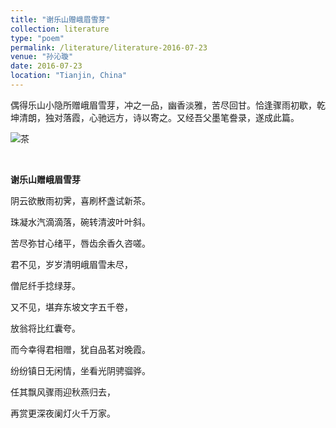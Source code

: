 ```yaml
---
title: "谢乐山赠峨眉雪芽"
collection: literature
type: "poem"
permalink: /literature/literature-2016-07-23
venue: "孙沁璇"
date: 2016-07-23
location: "Tianjin, China"
---
```


偶得乐山小隐所赠峨眉雪芽，冲之一品，幽香淡雅，苦尽回甘。恰逢骤雨初歇，乾坤清朗，独对落霞，心驰远方，诗以寄之。又经吾父墨笔誊录，遂成此篇。

![茶](https://sunqinxuan.github.io/images/literature-2016-07-23-img1.jpg)

<br>

**谢乐山赠峨眉雪芽**

阴云欲散雨初霁，喜刷杯盏试新茶。

珠凝水汽滴滴落，碗转清波叶叶斜。

苦尽弥甘心绪平，唇齿余香久咨嗟。

君不见，岁岁清明峨眉雪未尽，

僧尼纤手捻绿芽。

又不见，堪弃东坡文字五千卷，

放翁将比红囊夸。

而今幸得君相赠，犹自品茗对晚霞。

纷纷镇日无闲情，坐看光阴骋骝骅。

任其飘风骤雨迎秋燕归去，

再赏更深夜阑灯火千万家。

<br>
